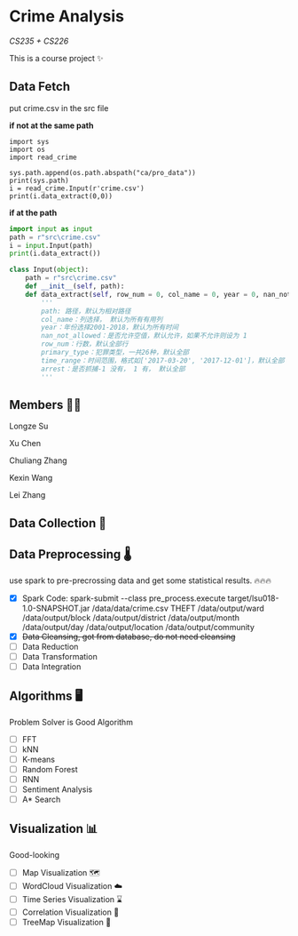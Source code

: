 # Crime Analysis
*CS235 + CS226*

This is a course project :sparkles:

## Data Fetch
put crime.csv in the src file

**if not at the same path**
```
import sys
import os 
import read_crime

sys.path.append(os.path.abspath("ca/pro_data"))
print(sys.path)
i = read_crime.Input(r'crime.csv')
print(i.data_extract(0,0))
```

**if at the path**
```python
import input as input
path = r"src\crime.csv"
i = input.Input(path)
print(i.data_extract())
```

```python
class Input(object):
    path = r"src\crime.csv"
    def __init__(self, path):
    def data_extract(self, row_num = 0, col_name = 0, year = 0, nan_not_allowed = 0, primary_type = 0, time_range = 0, arrest = 0):
        ''' 
        path: 路径，默认为相对路径
        col_name：列选择， 默认为所有有用列
        year：年份选择2001-2018，默认为所有时间
        nan_not_allowed：是否允许空值，默认允许，如果不允许则设为 1
        row_num：行数，默认全部行
        primary_type：犯罪类型，一共26种，默认全部
        time_range：时间范围，格式如['2017-03-20', '2017-12-01']，默认全部
        arrest：是否抓捕-1 没有， 1 有， 默认全部
        '''
```

## **Members** :student:
Longze Su

Xu Chen

Chuliang Zhang

Kexin Wang

Lei Zhang
## **Data Collection** :floppy_disk:

## **Data Preprocessing** :thermometer: 
use spark to pre-precrossing data and get some statistical results. :fire::fire::fire:
 - [x] Spark Code: 
spark-submit --class pre_process.execute target/lsu018-1.0-SNAPSHOT.jar /data/data/crime.csv THEFT /data/output/ward /data/output/block /data/output/district /data/output/month /data/output/day /data/output/location /data/output/community
 - [x] ~~Data Cleansing, got from database, do not need cleansing~~
 - [ ] Data Reduction 
 - [ ] Data Transformation
 - [ ] Data Integration
 
## Algorithms :desktop_computer:
Problem Solver is Good Algorithm
- [ ] FFT
- [ ] kNN
- [ ] K-means
- [ ] Random Forest
- [ ] RNN
- [ ] Sentiment Analysis
- [ ] A* Search

## Visualization :bar_chart:
Good-looking
- [ ] Map Visualization :world_map:
- [ ] WordCloud Visualization :cloud: 
- [ ] Time Series Visualization :hourglass:
- [ ] Correlation Visualization :butterfly:
- [ ] TreeMap Visualization :palm_tree:
